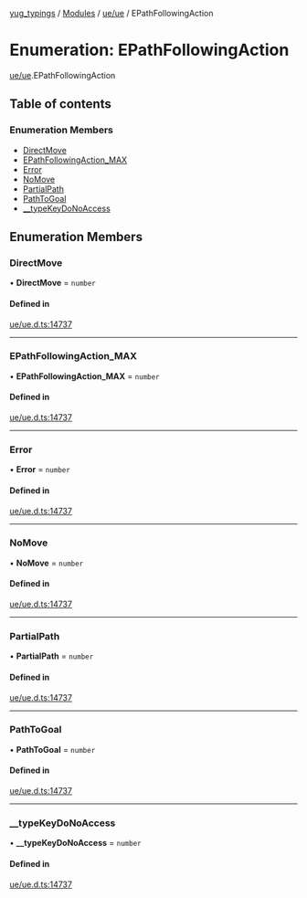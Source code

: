 [yug_typings](../README.md) / [Modules](../modules.md) / [ue/ue](../modules/ue_ue.md) / EPathFollowingAction

# Enumeration: EPathFollowingAction

[ue/ue](../modules/ue_ue.md).EPathFollowingAction

## Table of contents

### Enumeration Members

- [DirectMove](ue_ue.EPathFollowingAction.md#directmove)
- [EPathFollowingAction\_MAX](ue_ue.EPathFollowingAction.md#epathfollowingaction_max)
- [Error](ue_ue.EPathFollowingAction.md#error)
- [NoMove](ue_ue.EPathFollowingAction.md#nomove)
- [PartialPath](ue_ue.EPathFollowingAction.md#partialpath)
- [PathToGoal](ue_ue.EPathFollowingAction.md#pathtogoal)
- [\_\_typeKeyDoNoAccess](ue_ue.EPathFollowingAction.md#__typekeydonoaccess)

## Enumeration Members

### DirectMove

• **DirectMove** = `number`

#### Defined in

[ue/ue.d.ts:14737](https://github.com/YugMetaverse/yug_typings/blob/25cad34/ue/ue.d.ts#L14737)

___

### EPathFollowingAction\_MAX

• **EPathFollowingAction\_MAX** = `number`

#### Defined in

[ue/ue.d.ts:14737](https://github.com/YugMetaverse/yug_typings/blob/25cad34/ue/ue.d.ts#L14737)

___

### Error

• **Error** = `number`

#### Defined in

[ue/ue.d.ts:14737](https://github.com/YugMetaverse/yug_typings/blob/25cad34/ue/ue.d.ts#L14737)

___

### NoMove

• **NoMove** = `number`

#### Defined in

[ue/ue.d.ts:14737](https://github.com/YugMetaverse/yug_typings/blob/25cad34/ue/ue.d.ts#L14737)

___

### PartialPath

• **PartialPath** = `number`

#### Defined in

[ue/ue.d.ts:14737](https://github.com/YugMetaverse/yug_typings/blob/25cad34/ue/ue.d.ts#L14737)

___

### PathToGoal

• **PathToGoal** = `number`

#### Defined in

[ue/ue.d.ts:14737](https://github.com/YugMetaverse/yug_typings/blob/25cad34/ue/ue.d.ts#L14737)

___

### \_\_typeKeyDoNoAccess

• **\_\_typeKeyDoNoAccess** = `number`

#### Defined in

[ue/ue.d.ts:14737](https://github.com/YugMetaverse/yug_typings/blob/25cad34/ue/ue.d.ts#L14737)
